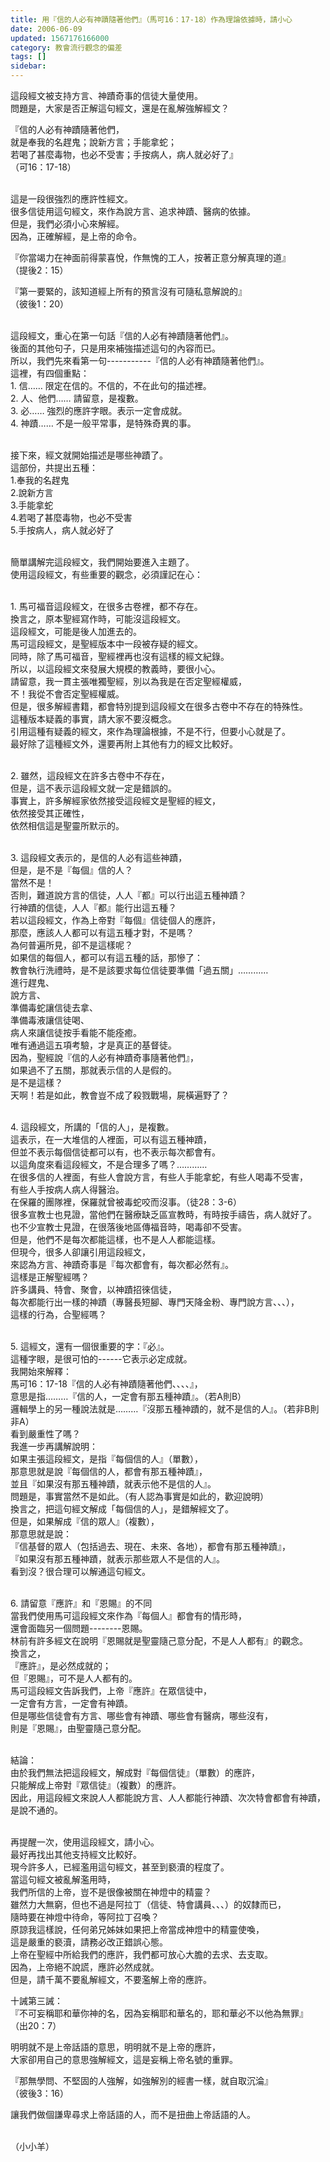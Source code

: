 ```yaml
---
title: 用『信的人必有神蹟隨著他們』（馬可16：17-18）作為理論依據時，請小心
date: 2006-06-09
updated: 1567176166000
category: 教會流行觀念的偏差
tags: []
sidebar: 
---
```


<p>這段經文被支持方言、神蹟奇事的信徒大量使用。<br/>
問題是，大家是否正解這句經文，還是在亂解強解經文？</p>
<p>『信的人必有神蹟隨著他們，<br/>
就是奉我的名趕鬼；說新方言；手能拿蛇；<br/>
若喝了甚麼毒物，也必不受害；手按病人，病人就必好了』<br/>
（可16：17-18）</p>
<p><br/>
這是一段很強烈的應許性經文。<br/>
很多信徒用這句經文，來作為說方言、追求神蹟、醫病的依據。<br/>
但是，我們必須小心來解經。<br/>
因為，正確解經，是上帝的命令。</p>
<p>『你當竭力在神面前得蒙喜悅，作無愧的工人，按著正意分解真理的道』<br/>
（提後2：15）</p>
<p>『第一要緊的，該知道經上所有的預言沒有可隨私意解說的』<br/>
（彼後1：20）</p>
<p><br/>
這段經文，重心在第一句話『信的人必有神蹟隨著他們』。<br/>
後面的其他句子，只是用來補強描述這句的內容而已。<br/>
所以，我們先來看第一句-----------『信的人必有神蹟隨著他們』。<br/>
這裡，有四個重點：<br/>
1. 信…… 限定在信的。不信的，不在此句的描述裡。<br/>
2. 人、他們…… 請留意，是複數。<br/>
3. 必…… 強烈的應許字眼。表示一定會成就。<br/>
4. 神蹟…… 不是一般平常事，是特殊奇異的事。</p>
<p><br/>
接下來，經文就開始描述是哪些神蹟了。<br/>
這部份，共提出五種：<br/>
1.奉我的名趕鬼<br/>
2.說新方言<br/>
3.手能拿蛇<br/>
4.若喝了甚麼毒物，也必不受害<br/>
5.手按病人，病人就必好了</p>
<p><br/>
簡單講解完這段經文，我們開始要進入主題了。<br/>
使用這段經文，有些重要的觀念，必須謹記在心：</p>
<p><br/>
1. 馬可福音這段經文，在很多古卷裡，都不存在。<br/>
換言之，原本聖經寫作時，可能沒這段經文。<br/>
這段經文，可能是後人加進去的。<br/>
馬可這段經文，是聖經版本中一段被存疑的經文。<br/>
同時，除了馬可福音，聖經裡再也沒有這樣的經文紀錄。<br/>
所以，以這段經文來發展大規模的教義時，要很小心。<br/>
請留意，我一貫主張唯獨聖經，別以為我是在否定聖經權威，<br/>
不！我從不會否定聖經權威。<br/>
但是，很多解經書籍，都會特別提到這段經文在很多古卷中不存在的特殊性。<br/>
這種版本疑義的事實，請大家不要沒概念。<br/>
引用這種有疑義的經文，來作為理論根據，不是不行，但要小心就是了。<br/>
最好除了這種經文外，還要再附上其他有力的經文比較好。</p>
<p><br/>
2. 雖然，這段經文在許多古卷中不存在，<br/>
但是，這不表示這段經文就一定是錯誤的。<br/>
事實上，許多解經家依然接受這段經文是聖經的經文，<br/>
依然接受其正確性，<br/>
依然相信這是聖靈所默示的。</p>
<p><br/>
3. 這段經文表示的，是信的人必有這些神蹟，<br/>
但是，是不是『每個』信的人？<br/>
當然不是！<br/>
否則，難道說方言的信徒，人人『都』可以行出這五種神蹟？<br/>
行神蹟的信徒，人人『都』能行出這五種？<br/>
若以這段經文，作為上帝對『每個』信徒個人的應許，<br/>
那麼，應該人人都可以有這五種才對，不是嗎？<br/>
為何普遍所見，卻不是這樣呢？<br/>
如果信的每個人，都可以有這五種的話，那慘了：<br/>
教會執行洗禮時，是不是該要求每位信徒要準備「過五關」…………<br/>
進行趕鬼、<br/>
說方言、<br/>
準備毒蛇讓信徒去拿、<br/>
準備毒液讓信徒喝、<br/>
病人來讓信徒按手看能不能痊癒。<br/>
唯有通過這五項考驗，才是真正的基督徒。<br/>
因為，聖經說『信的人必有神蹟奇事隨著他們』，<br/>
如果過不了五關，那就表示信的人是假的。<br/>
是不是這樣？<br/>
天啊！若是如此，教會豈不成了殺戮戰場，屍橫遍野了？</p>
<p><br/>
4. 這段經文，所講的「信的人」，是複數。<br/>
這表示，在一大堆信的人裡面，可以有這五種神蹟，<br/>
但並不表示每個信徒都可以有，也不表示每次都會有。<br/>
以這角度來看這段經文，不是合理多了嗎？…………<br/>
在很多信的人裡面，有些人會說方言，有些人手能拿蛇，有些人喝毒不受害，<br/>
有些人手按病人病人得醫治。<br/>
在保羅的團隊裡，保羅就曾被毒蛇咬而沒事。（徒28：3-6）<br/>
很多宣教士也見證，當他們在醫療缺乏區宣教時，有時按手禱告，病人就好了。<br/>
也不少宣教士見證，在很落後地區傳福音時，喝毒卻不受害。<br/>
但是，他們不是每次都能這樣，也不是人人都能這樣。<br/>
但現今，很多人卻讓引用這段經文，<br/>
來認為方言、神蹟奇事是『每次都會有，每次都必然有』。<br/>
這樣是正解聖經嗎？<br/>
許多講員、特會、聚會，以神蹟招徠信徒，<br/>
每次都能行出一樣的神蹟（專醫長短腳、專門天降金粉、專門說方言、、、），<br/>
這樣的行為，合聖經嗎？</p>
<p><br/>
5. 這經文，還有一個很重要的字：『必』。<br/>
這種字眼，是很可怕的------它表示必定成就。<br/>
我開始來解釋：<br/>
馬可16：17-18『信的人必有神蹟隨著他們、、、、』，<br/>
意思是指………『信的人，一定會有那五種神蹟』。（若A則B）<br/>
邏輯學上的另一種說法就是………『沒那五種神蹟的，就不是信的人』。（若非B則非A）<br/>
看到嚴重性了嗎？<br/>
我進一步再講解說明：<br/>
如果主張這段經文，是指『每個信的人』（單數），<br/>
那意思就是說『每個信的人，都會有那五種神蹟』，<br/>
並且『如果沒有那五種神蹟，就表示他不是信的人』。<br/>
問題是，事實當然不是如此。（有人認為事實是如此的，歡迎說明）<br/>
換言之，把這句經文解成「每個信的人」，是錯解經文了。<br/>
但是，如果解成『信的眾人』（複數），<br/>
那意思就是說：<br/>
『信基督的眾人（包括過去、現在、未來、各地），都會有那五種神蹟』，<br/>
『如果沒有那五種神蹟，就表示那些眾人不是信的人』。<br/>
看到沒？很合理可以解通這句經文。</p>
<p><br/>
6. 請留意『應許』和『恩賜』的不同<br/>
當我們使用馬可這段經文來作為『每個人』都會有的情形時，<br/>
還會面臨另一個問題--------恩賜。<br/>
林前有許多經文在說明『恩賜就是聖靈隨己意分配，不是人人都有』的觀念。<br/>
換言之，<br/>
『應許』，是必然成就的；<br/>
但『恩賜』，可不是人人都有的。<br/>
馬可這段經文告訴我們，上帝『應許』在眾信徒中，<br/>
一定會有方言，一定會有神蹟。<br/>
但是哪些信徒會有方言、哪些會有神蹟、哪些會有醫病，哪些沒有，<br/>
則是『恩賜』，由聖靈隨己意分配。</p>
<p><br/>
結論：<br/>
由於我們無法把這段經文，解成對『每個信徒』（單數）的應許，<br/>
只能解成上帝對『眾信徒』（複數）的應許。<br/>
因此，用這段經文來說人人都能說方言、人人都能行神蹟、次次特會都會有神蹟，是說不通的。</p>
<p><br/>
再提醒一次，使用這段經文，請小心。<br/>
最好再找出其他支持經文比較好。<br/>
現今許多人，已經濫用這句經文，甚至到褻瀆的程度了。<br/>
當這句經文被亂解濫用時，<br/>
我們所信的上帝，豈不是很像被關在神燈中的精靈？<br/>
雖然力大無窮，但也不過是阿拉丁（信徒、特會講員、、、）的奴隸而已，<br/>
隨時要在神燈中待命，等阿拉丁召喚？<br/>
原諒我這樣說，任何弟兄姊妹如果把上帝當成神燈中的精靈使喚，<br/>
這是嚴重的褻瀆，請務必改正錯誤心態。<br/>
上帝在聖經中所給我們的應許，我們都可放心大膽的去求、去支取。<br/>
因為，上帝絕不說謊，應許必然成就。<br/>
但是，請千萬不要亂解經文，不要濫解上帝的應許。</p>
<p>十誡第三誡：<br/>
『不可妄稱耶和華你神的名，因為妄稱耶和華名的，耶和華必不以他為無罪』<br/>
（出20：7）</p>
<p>明明就不是上帝話語的意思，明明就不是上帝的應許，<br/>
大家卻用自己的意思強解經文，這是妄稱上帝名號的重罪。</p>
<p>『那無學問、不堅固的人強解，如強解別的經書一樣，就自取沉淪』<br/>
（彼後3：16）</p>
<p>讓我們做個謙卑尋求上帝話語的人，而不是扭曲上帝話語的人。</p>
<p><br/>
（小小羊）</p>
